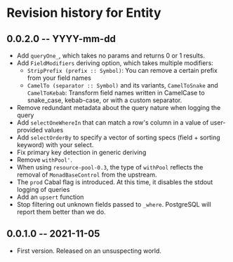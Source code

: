 # Revision history for Entity

## 0.0.2.0 -- YYYY-mm-dd

* Add `queryOne_`, which takes no params and returns 0 or 1 results.
* Add `FieldModifiers` deriving option, which takes multiple modifiers:
  * `StripPrefix (prefix :: Symbol)`: You can remove a certain prefix from your field names
  * `CamelTo (separator :: Symbol)` and its variants, `CamelToSnake` and `CamelToKebab`: Transform field names written
  in CamelCase to snake\_case, kebab-case, or with a custom separator.
* Remove redundant metadata about the query nature when logging the query
* Add `selectOneWhereIn` that can match a row's column in a value of user-provided values
* Add `selectOrderBy` to specify a vector of sorting specs (field + sorting keyword) with your select.
* Fix primary key detection in generic deriving
* Remove `withPool'`.
* When using `resource-pool-0.3`, the type of `withPool` reflects the removal of `MonadBaseControl` from the upstream.
* The `prod` Cabal flag is introduced. At this time, it disables the stdout logging of queries
* Add an `upsert` function
* Stop filtering out unknown fields passed to `_where`. PostgreSQL will report them better than we do.

## 0.0.1.0 -- 2021-11-05

* First version. Released on an unsuspecting world.
